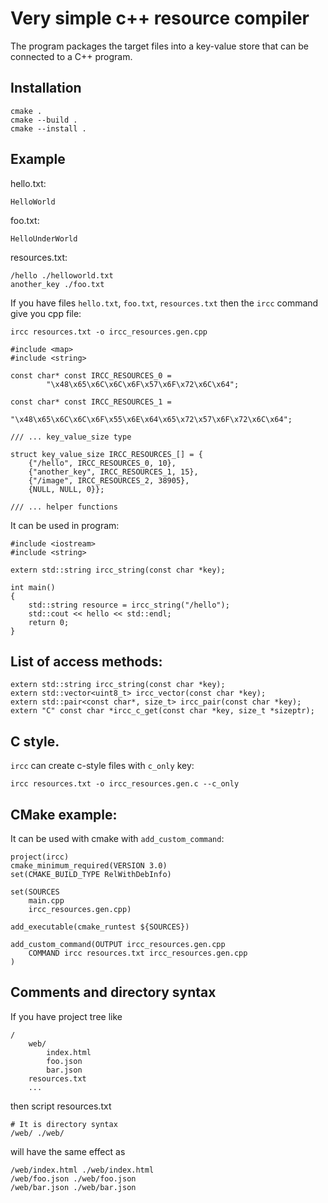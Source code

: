 # Very simple c++ resource compiler

The program packages the target files into a key-value store that can be connected to a C++ program.

## Installation
```
cmake .
cmake --build . 
cmake --install .
```

## Example 

hello.txt: 
```
HelloWorld
```

foo.txt: 
```
HelloUnderWorld
```

resources.txt: 
```
/hello ./helloworld.txt
another_key ./foo.txt
```

If you have files `hello.txt`, `foo.txt`, `resources.txt` then the `ircc` command give you cpp file:
```
ircc resources.txt -o ircc_resources.gen.cpp
``` 
``` 
#include <map>
#include <string>

const char* const IRCC_RESOURCES_0 = 
		"\x48\x65\x6C\x6C\x6F\x57\x6F\x72\x6C\x64";

const char* const IRCC_RESOURCES_1 = 
		"\x48\x65\x6C\x6C\x6F\x55\x6E\x64\x65\x72\x57\x6F\x72\x6C\x64";

/// ... key_value_size type

struct key_value_size IRCC_RESOURCES_[] = {
	{"/hello", IRCC_RESOURCES_0, 10},
	{"another_key", IRCC_RESOURCES_1, 15},
	{"/image", IRCC_RESOURCES_2, 38905},
	{NULL, NULL, 0}};

/// ... helper functions 
```

It can be used in program:
```
#include <iostream>
#include <string>

extern std::string ircc_string(const char *key);

int main()
{
    std::string resource = ircc_string("/hello");
    std::cout << hello << std::endl;
    return 0;
}
``` 

## List of access methods:
```
extern std::string ircc_string(const char *key);
extern std::vector<uint8_t> ircc_vector(const char *key);
extern std::pair<const char*, size_t> ircc_pair(const char *key);
extern "C" const char *ircc_c_get(const char *key, size_t *sizeptr);
```

## C style.
`ircc` can create c-style files with `c_only` key:
```
ircc resources.txt -o ircc_resources.gen.c --c_only 
```

## CMake example:
It can be used with cmake with `add_custom_command`:

```
project(ircc)
cmake_minimum_required(VERSION 3.0)
set(CMAKE_BUILD_TYPE RelWithDebInfo)

set(SOURCES 
	main.cpp
    ircc_resources.gen.cpp)

add_executable(cmake_runtest ${SOURCES})

add_custom_command(OUTPUT ircc_resources.gen.cpp
    COMMAND ircc resources.txt ircc_resources.gen.cpp
)
```

## Comments and directory syntax
If you have project tree like
```
/
	web/
		index.html
		foo.json
		bar.json
	resources.txt
	...
```
then script resources.txt 
```
# It is directory syntax
/web/ ./web/
```
will have the same effect as
```
/web/index.html ./web/index.html
/web/foo.json ./web/foo.json
/web/bar.json ./web/bar.json
```